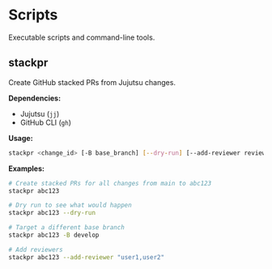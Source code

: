 # Scripts

Executable scripts and command-line tools.

## stackpr

Create GitHub stacked PRs from Jujutsu changes.

**Dependencies:**
- Jujutsu (`jj`)
- GitHub CLI (`gh`)

**Usage:**
```bash
stackpr <change_id> [-B base_branch] [--dry-run] [--add-reviewer reviewers]
```

**Examples:**
```bash
# Create stacked PRs for all changes from main to abc123
stackpr abc123

# Dry run to see what would happen
stackpr abc123 --dry-run

# Target a different base branch
stackpr abc123 -B develop

# Add reviewers
stackpr abc123 --add-reviewer "user1,user2"
```
